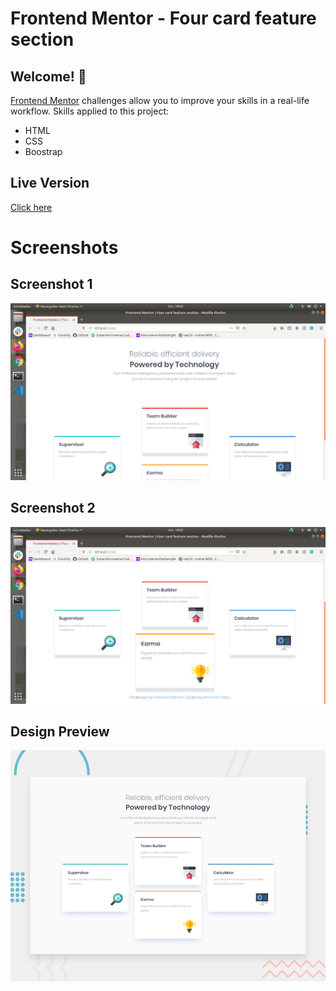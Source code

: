 # Frontend Mentor - Four card feature section

## Welcome! 👋

[Frontend Mentor](https://www.frontendmentor.io) challenges allow you to improve your skills in a real-life workflow. Skills applied to this project: 
  * HTML
  * CSS
  * Boostrap

## Live Version

[Click here](https://vieiramanda11.github.io/four-card-feature-section/.)

# Screenshots

## Screenshot 1

![Design preview for the Four card feature section coding challenge](./design/screenshot-1.png)

## Screenshot 2

![Design preview for the Four card feature section coding challenge](./design/screenshot-2.png)

## Design Preview

![Design preview for the Four card feature section coding challenge](./design/desktop-preview.jpg)
